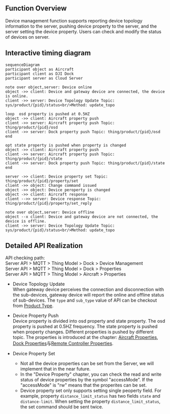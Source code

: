 ## Function Overview
Device management function supports reporting device topology information to the server, pushing device property to the server, and the server setting the device property. Users can check and modify the status of devices on server.


## Interactive timing diagram

```mermaid
sequenceDiagram
participant object as Aircraft
participant client as DJI Dock
participant server as Cloud Server

note over object,server: Device online
object ->> client: Device and gateway device are connected, the device is online.
client ->> server: Device Topology Update Topic: sys/product/{pid}/status<br/>Method: update_topo

loop  osd property is pushed at 0.5HZ
object ->> client: Aircraft property push
client ->> server: Aircraft property push Topic: thing/product/{pid}/osd
client ->> server: Dock property push Topic: thing/product/{pid}/osd
end

opt state property is pushed when property is changed
object ->> client: Aircraft property push
client ->> server: Aircraft property push Topic: thing/product/{pid}/state
client ->> server: Dock property push Topic: thing/product/{pid}/state
end

server ->> client: Device property set Topic: thing/product/{pid}/property/set
client ->> object: Change command issued
object ->> object: Device peroperty is changed
object ->> client: Aircraft response
client -->> server: Device response Topic: thing/product/{pid}/property/set_reply

note over object,server: Device offline
object --x client: Device and gateway device are not connected, the device is offline.
client ->> server: Device Topology Update Topic: sys/product/{pid}/status<br/>Method: update_topo

```

## Detailed API Realization

API checking path:<br/>
Server API > MQTT > Thing Model > Dock > Device Management<br/>
Server API > MQTT > Thing Model > Dock > Properties<br/>
Server API > MQTT > Thing Model > Aircraft > Properties

* Device Topology Update<br/>
  When gateway device perceives the connection and disconnection with the sub-devices, gateway device will report the online and offline status of sub-devices. The `type` and `sub_type` value of API can be checkout from [Product Type](https://developer.dji.com/doc/cloud-api-tutorial/en/overview/product-support.html).

* Device Property Push<br/>
  Device property is divided into osd property and state property. The osd property is pushed at 0.5HZ frequency. The state property is pushed when property changes. Different properties is pushed by different topic. The properties is introduced at the chapter: [Aircraft Properties](https://developer.dji.com/doc/cloud-api-tutorial/en/server-api-reference/mqtt/thing-model/drone/properties.html), [Dock Properties](https://developer.dji.com/doc/cloud-api-tutorial/en/server-api-reference/mqtt/thing-model/gateway/dock/properties.html)与[Remote Controller Properties](https://developer.dji.com/doc/cloud-api-tutorial/en/server-api-reference/mqtt/thing-model/gateway/remote-controller/properties.html).

* Device Property Set<br/>
  * Not all the device properties can be set from the Server, we will implement that in the near future.
  * In the "Device Property" chapter, you can check the read and write status of device properties by the  symbol "accessMode". If the "accessMode" is "rw" means that the properites can be set.
  * Device property set only supports setting single peoperty field. For example, property `distance_limit_status` has two fields `state` and `distance-limit`. When setting the property `distance_limit_status`, the set command should be sent twice. 
